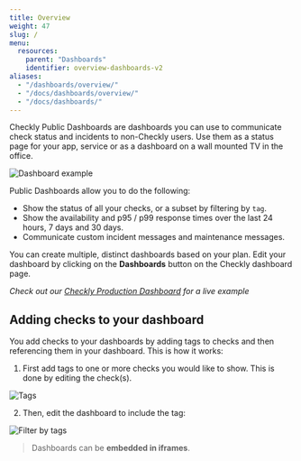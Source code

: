 ```yaml
---
title: Overview
weight: 47
slug: /
menu:
  resources:
    parent: "Dashboards"
    identifier: overview-dashboards-v2
aliases:
  - "/dashboards/overview/"
  - "/docs/dashboards/overview/"
  - "/docs/dashboards/"
---
```


Checkly Public Dashboards are dashboards you can use to communicate check status and incidents to non-Checkly users. Use
them as a status page for your app, service or as a dashboard on a wall mounted TV in the office.

![Dashboard example](/docs/images/dashboards-v2/public-dashboard-1.png)

Public Dashboards allow you to do the following:

- Show the status of all your checks, or a subset by filtering by `tag`.
- Show the availability and p95 / p99 response times over the last 24 hours, 7 days and 30 days.
- Communicate custom incident messages and maintenance messages.

You can create multiple, distinct dashboards based on your plan. Edit your dashboard by clicking on
the **Dashboards** button on the Checkly dashboard page.


*Check out our [Checkly Production Dashboard](https://status.checkly-dashboards.com) for a live example* 

## Adding checks to your dashboard

You add checks to your dashboards by adding tags to checks and then referencing them in your dashboard. This is how it works:

1. First add tags to one or more checks you would like to show. This is done by editing the check(s). 

![Tags](/docs/images/dashboards-v2/tags.png)

2. Then, edit the dashboard to include the tag:

![Filter by tags](/docs/images/dashboards/filter_by_tag.png)



> Dashboards can be **embedded in iframes**.
